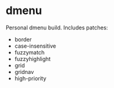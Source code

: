 # dmenu
Personal dmenu build. Includes patches:
* border
* case-insensitive
* fuzzymatch
* fuzzyhighlight
* grid
* gridnav
* high-priority
